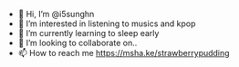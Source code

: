 - 👋 Hi, I’m @i5sunghn
- 👀 I’m interested in listening to musics and kpop
- 🌱 I’m currently learning to sleep early
- 💞️ I’m looking to collaborate on..
- 📫 How to reach me https://msha.ke/strawberrypudding

<!---
i5sunghn/i5sunghn is a ✨ special ✨ repository because its `README.md` (this file) appears on your GitHub profile.
You can click the Preview link to take a look at your changes.
--->

